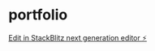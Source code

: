 # portfolio

[Edit in StackBlitz next generation editor ⚡️](https://stackblitz.com/~/github.com/jacmrob/portfolio)
